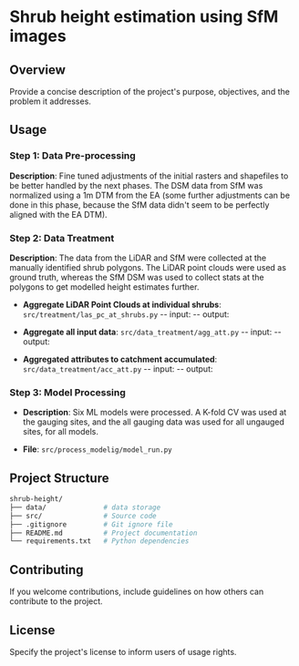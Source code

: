 # Shrub height estimation using SfM images

## Overview

Provide a concise description of the project's purpose, objectives, and the problem it addresses.    

## Usage

### Step 1: Data Pre-processing
**Description**: Fine tuned adjustments of the initial rasters and shapefiles to be better handled by the next phases. The DSM data from SfM was normalized using a 1m DTM from the EA (some further adjustments can be done in this phase, because the SfM data didn't seem to be perfectly aligned with the EA DTM).

### Step 2: Data Treatment
**Description**: The data from the LiDAR and SfM were collected at the manually identified shrub polygons. The LiDAR point clouds were used as ground truth, whereas the SfM DSM was used to collect stats at the polygons to get modelled height estimates further.

- **Aggregate LiDAR Point Clouds at individual shrubs**: `src/treatment/las_pc_at_shrubs.py`
-- input: 
-- output: 

- **Aggregate all input data**: `src/data_treatment/agg_att.py`
-- input:
-- output: 

- **Aggregated attributes to catchment accumulated**: `src/data_treatment/acc_att.py`
-- input:
-- output: 

### Step 3: Model Processing
- **Description**: Six ML models were processed. A K-fold CV was used at the gauging sites, and the all gauging data was used for all ungauged sites, for all models.

- **File**: `src/process_modelig/model_run.py`

## Project Structure

```bash
shrub-height/
├── data/              # data storage
├── src/               # Source code
├── .gitignore         # Git ignore file
├── README.md          # Project documentation
└── requirements.txt   # Python dependencies
```

## Contributing

If you welcome contributions, include guidelines on how others can contribute to the project.

## License

Specify the project's license to inform users of usage rights.